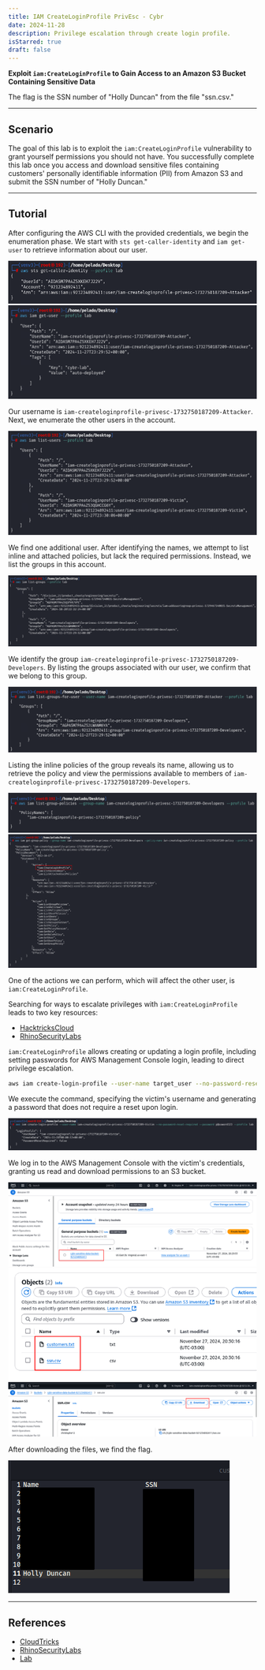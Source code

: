 ```yaml
---
title: IAM CreateLoginProfile PrivEsc - Cybr
date: 2024-11-28
description: Privilege escalation through create login profile.
isStarred: true
draft: false
---
```


**Exploit `iam:CreateLoginProfile` to Gain Access to an Amazon S3 Bucket Containing Sensitive Data**  

The flag is the SSN number of "Holly Duncan" from the file "ssn.csv."  

---

## Scenario  

The goal of this lab is to exploit the `iam:CreateLoginProfile` vulnerability to grant yourself permissions you should not have. You successfully complete this lab once you access and download sensitive files containing customers' personally identifiable information (PII) from Amazon S3 and submit the SSN number of "Holly Duncan."  

---

## Tutorial  

After configuring the AWS CLI with the provided credentials, we begin the enumeration phase. We start with `sts get-caller-identity` and `iam get-user` to retrieve information about our user.  

![](1.png)  
![](2.png)  

Our username is `iam-createloginprofile-privesc-1732750187209-Attacker`. Next, we enumerate the other users in the account.  

![](3.png)  

We find one additional user. After identifying the names, we attempt to list inline and attached policies, but lack the required permissions. Instead, we list the groups in this account.  

![](4.png)  

We identify the group `iam-createloginprofile-privesc-1732750187209-Developers`. By listing the groups associated with our user, we confirm that we belong to this group.  

![](5.png)  

Listing the inline policies of the group reveals its name, allowing us to retrieve the policy and view the permissions available to members of `iam-createloginprofile-privesc-1732750187209-Developers`.  

![](6.png)  
![](7.png)  

One of the actions we can perform, which will affect the other user, is `iam:CreateLoginProfile`.  

Searching for ways to escalate privileges with `iam:CreateLoginProfile` leads to two key resources:  
- [HacktricksCloud](https://cloud.hacktricks.xyz/pentesting-cloud/aws-security/aws-privilege-escalation/aws-iam-privesc#iam-createloginprofile-or-iam-updateloginprofile)  
- [RhinoSecurityLabs](https://rhinosecuritylabs.com/aws/aws-privilege-escalation-methods-mitigation/)  

`iam:CreateLoginProfile` allows creating or updating a login profile, including setting passwords for AWS Management Console login, leading to direct privilege escalation.  

```bash
aws iam create-login-profile --user-name target_user --no-password-reset-required --password '<password>'
```  

We execute the command, specifying the victim's username and generating a password that does not require a reset upon login.  

![](8.png)  

We log in to the AWS Management Console with the victim's credentials, granting us read and download permissions to an S3 bucket.  

![](9.png)  
![](10.png)  
![](11.png)  

After downloading the files, we find the flag.  

![](12.png)  

---

## References  
- [CloudTricks](https://cloud.hacktricks.xyz/pentesting-cloud/aws-security/aws-privilege-escalation/aws-iam-privesc#iam-createloginprofile-or-iam-updateloginprofile)  
- [RhinoSecurityLabs](https://rhinosecuritylabs.com/aws/aws-privilege-escalation-methods-mitigation/)  
- [Lab](https://cybr.com/courses/iam-privilege-escalation-labs/lessons/lab-ctf-iamcreateloginprofile-privesc/)  